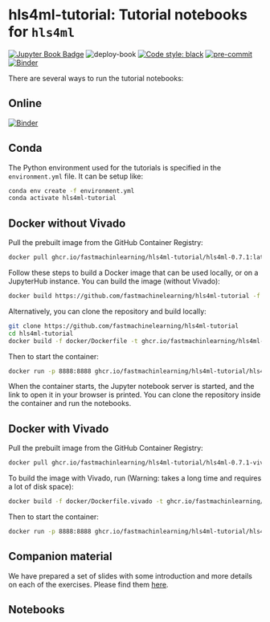 # hls4ml-tutorial: Tutorial notebooks for `hls4ml`


[![Jupyter Book Badge](https://jupyterbook.org/badge.svg)](https://fastmachinelearning.org/hls4ml-tutorial)
![deploy-book](https://github.com/fastmachinelearning/hls4ml-tutorial/actions/workflows/deploy.yml/badge.svg)
[![Code style: black](https://img.shields.io/badge/code%20style-black-000000.svg)](https://github.com/psf/black)
[![pre-commit](https://img.shields.io/badge/pre--commit-enabled-brightgreen?logo=pre-commit&logoColor=white)](https://github.com/pre-commit/pre-commit)
[![Binder](https://mybinder.org/badge_logo.svg)](https://mybinder.org/v2/gh/fastmachinelearning/hls4ml-tutorial)


There are several ways to run the tutorial notebooks:
## Online
[![Binder](https://mybinder.org/badge_logo.svg)](https://mybinder.org/v2/gh/fastmachinelearning/hls4ml-tutorial)

## Conda
The Python environment used for the tutorials is specified in the `environment.yml` file.
It can be setup like:
```bash
conda env create -f environment.yml
conda activate hls4ml-tutorial
```

## Docker without Vivado
Pull the prebuilt image from the GitHub Container Registry:
```bash
docker pull ghcr.io/fastmachinlearning/hls4ml-tutorial/hls4ml-0.7.1:latest
```

Follow these steps to build a Docker image that can be used locally, or on a JupyterHub instance.
You can build the image (without Vivado):
```bash
docker build https://github.com/fastmachinelearning/hls4ml-tutorial -f docker/Dockerfile
```
Alternatively, you can clone the repository and build locally:
```bash
git clone https://github.com/fastmachinelearning/hls4ml-tutorial
cd hls4ml-tutorial
docker build -f docker/Dockerfile -t ghcr.io/fastmachinlearning/hls4ml-tutorial/hls4ml-0.7.1:latest .
```
Then to start the container:
```bash
docker run -p 8888:8888 ghcr.io/fastmachinlearning/hls4ml-tutorial/hls4ml-0.7.1:latest
```
When the container starts, the Jupyter notebook server is started, and the link to open it in your browser is printed.
You can clone the repository inside the container and run the notebooks.

## Docker with Vivado
Pull the prebuilt image from the GitHub Container Registry:
```bash
docker pull ghcr.io/fastmachinlearning/hls4ml-tutorial/hls4ml-0.7.1-vivado-2019.2:latest
```

To build the image with Vivado, run (Warning: takes a long time and requires a lot of disk space):
```bash
docker build -f docker/Dockerfile.vivado -t ghcr.io/fastmachinlearning/hls4ml-tutorial:hls4ml-0.7.1-vivado-2019.2:latest .
```
Then to start the container:
```bash
docker run -p 8888:8888 ghcr.io/fastmachinlearning/hls4ml-tutorial/hls4ml-0.7.1-vivado-2019.2:latest
```

## Companion material
We have prepared a set of slides with some introduction and more details on each of the exercises.
Please find them [here](https://docs.google.com/presentation/d/1c4LvEc6yMByx2HJs8zUP5oxLtY6ACSizQdKvw5cg5Ck/edit?usp=sharing).


## Notebooks
```{tableofcontents}
```
